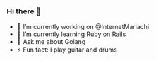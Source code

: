 ### Hi there 👋

- 🔭 I’m currently working on @InternetMariachi
- 🌱 I’m currently learning Ruby on Rails
- 💬 Ask me about Golang
- ⚡ Fun fact: I play guitar and drums

